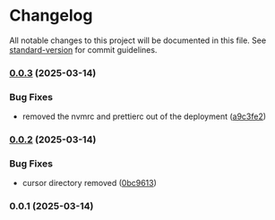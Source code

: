 # Changelog

All notable changes to this project will be documented in this file. See [standard-version](https://github.com/conventional-changelog/standard-version) for commit guidelines.

### [0.0.3](https://github.com/psenger/express-auto-router/compare/v0.0.2...v0.0.3) (2025-03-14)


### Bug Fixes

* removed the nvmrc and prettierc out of the deployment ([a9c3fe2](https://github.com/psenger/express-auto-router/commit/a9c3fe2f07f9ef89aaef765afcca2350fd7096dd))

### [0.0.2](https://github.com/psenger/express-auto-router/compare/v0.0.1...v0.0.2) (2025-03-14)


### Bug Fixes

* cursor directory removed ([0bc9613](https://github.com/psenger/express-auto-router/commit/0bc9613575de16da041c6e0a06fba9f3cd381ecc))

### 0.0.1 (2025-03-14)
